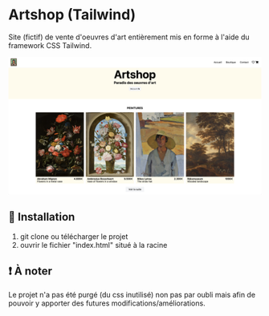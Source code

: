 # Artshop (Tailwind)

Site (fictif) de vente d'oeuvres d'art entièrement mis en forme à l'aide du framework CSS Tailwind.

![Screenshot](screenshot.png)

## 🚀 Installation

1. git clone ou télécharger le projet
2. ouvrir le fichier "index.html" situé à la racine

## :exclamation: À noter

Le projet n'a pas été purgé (du css inutilisé) non pas par oubli mais afin de pouvoir y apporter des futures modifications/améliorations.

